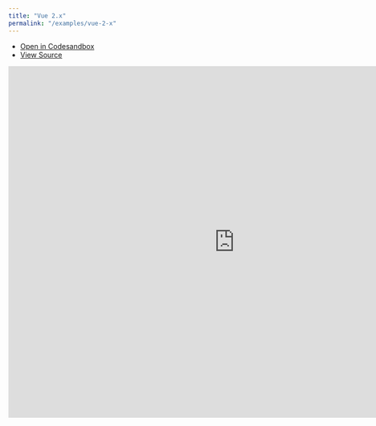 ```yaml
---
title: "Vue 2.x"
permalink: "/examples/vue-2-x"
---
```


- [Open in Codesandbox](https://codesandbox.io/embed/github/DamianOsipiuk/vue-query/tree/main/examples/basic-vue-2.x)
- [View Source](https://github.com/DamianOsipiuk/vue-query/tree/main/examples/basic-vue-2.x)

<iframe src="https://codesandbox.io/embed/github/DamianOsipiuk/vue-query/tree/main/examples/basic-vue-2.x?hidenavigation=1&view=preview&codemirror=1"
  style="width:900px; height:700px; border:0; overflow:hidden;"
  title="DamianOsipiuk/vue-query: suspense"
  allow="accelerometer; ambient-light-sensor; camera; encrypted-media; geolocation; gyroscope; hid; microphone; midi; payment; usb; vr; xr-spatial-tracking"
  sandbox="allow-forms allow-modals allow-popups allow-presentation allow-same-origin allow-scripts"
></iframe>
